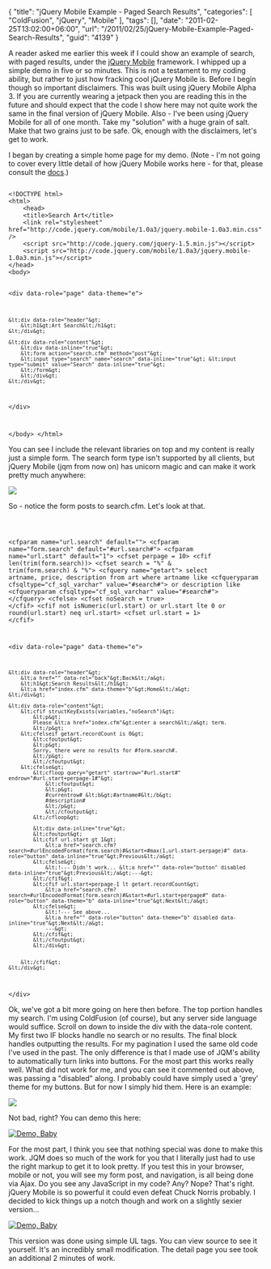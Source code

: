 {
	"title": "jQuery Mobile Example - Paged Search Results",
	"categories": [
		"ColdFusion",
		"jQuery",
		"Mobile"
	],
	"tags": [],
	"date": "2011-02-25T13:02:00+06:00",
	"url": "/2011/02/25/jQuery-Mobile-Example-Paged-Search-Results",
	"guid": "4139"
}

A reader asked me earlier this week if I could show an example of search, with paged results, under the <a href="http://www.jquerymobile.com">jQuery Mobile</a> framework. I whipped up a simple demo in five or so minutes. This is not a testament to my coding ability, but rather to just how fracking cool jQuery Mobile is. Before I begin though so important disclaimers. This was built using jQuery Mobile Alpha 3. If you are currently wearing a jetpack then you are reading this in the future and should expect that the code I show here may not quite work the same in the final version of jQuery Mobile. Also - I've been using jQuery Mobile for all of one month. Take my "solution" with a huge grain of salt. Make that two grains just to be safe. Ok, enough with the disclaimers, let's get to work.
<!--more-->
<p>

I began by creating a simple home page for my demo. (Note - I'm not going to cover every little detail of how jQuery Mobile works here - for that, please consult the <a href="http://jquerymobile.com/demos/1.0a3/">docs</a>.) 

<p>

<code>
&lt;!DOCTYPE html&gt; 
&lt;html&gt; 
	&lt;head&gt; 
	&lt;title&gt;Search Art&lt;/title&gt; 
	&lt;link rel="stylesheet" href="http://code.jquery.com/mobile/1.0a3/jquery.mobile-1.0a3.min.css" /&gt;
	&lt;script src="http://code.jquery.com/jquery-1.5.min.js"&gt;&lt;/script&gt;
	&lt;script src="http://code.jquery.com/mobile/1.0a3/jquery.mobile-1.0a3.min.js"&gt;&lt;/script&gt;
&lt;/head&gt; 
&lt;body&gt; 

&lt;div data-role="page" data-theme="e"&gt;

	&lt;div data-role="header"&gt;
		&lt;h1&gt;Art Search&lt;/h1&gt;
	&lt;/div&gt;

	&lt;div data-role="content"&gt;	
		&lt;div data-inline="true"&gt;
		&lt;form action="search.cfm" method="post"&gt;
		&lt;input type="search" name="search" data-inline="true"&gt; &lt;input type="submit" value="Search" data-inline="true"&gt;
		&lt;/form&gt;
		&lt;/div&gt;
	&lt;/div&gt;

&lt;/div&gt;

&lt;/body&gt;
&lt;/html&gt;
</code>

<p>

You can see I include the relevant libraries on top and my content is really just a simple form. The search form type isn't supported by all clients, but jQuery Mobile (jqm from now on) has unicorn magic and can make it work pretty much anywhere:

<p>

<img src="http://www.raymondcamden.com/images/ScreenClip31.png" />

<p>

So - notice the form posts to search.cfm. Let's look at that.

<p>

<code>

&lt;cfparam name="url.search" default=""&gt;
&lt;cfparam name="form.search" default="#url.search#"&gt;
&lt;cfparam name="url.start" default="1"&gt;
&lt;cfset perpage = 10&gt;
&lt;cfif len(trim(form.search))&gt;
	&lt;cfset search = "%" & trim(form.search) & "%"&gt;
	&lt;cfquery name="getart"&gt;
	select 	artname, price, description
	from	art
	where	artname like &lt;cfqueryparam cfsqltype="cf_sql_varchar" value="#search#"&gt;
	or		description like &lt;cfqueryparam cfsqltype="cf_sql_varchar" value="#search#"&gt;
	&lt;/cfquery&gt;
&lt;cfelse&gt;
	&lt;cfset noSearch = true&gt;
&lt;/cfif&gt;
&lt;cfif not isNumeric(url.start) or url.start lte 0 or round(url.start) neq url.start&gt;
	&lt;cfset url.start = 1&gt;
&lt;/cfif&gt;

&lt;div data-role="page" data-theme="e"&gt;

	&lt;div data-role="header"&gt;
		&lt;a href="" data-rel="back"&gt;Back&lt;/a&gt;
		&lt;h1&gt;Search Results&lt;/h1&gt;
		&lt;a href="index.cfm" data-theme="b"&gt;Home&lt;/a&gt;
	&lt;/div&gt;

	&lt;div data-role="content"&gt;	
		&lt;cfif structKeyExists(variables,"noSearch")&gt;
			&lt;p&gt;
			Please &lt;a href="index.cfm"&gt;enter a search&lt;/a&gt; term.
			&lt;/p&gt;
		&lt;cfelseif getart.recordCount is 0&gt;
			&lt;cfoutput&gt;
			&lt;p&gt;
			Sorry, there were no results for #form.search#.
			&lt;/p&gt;
			&lt;/cfoutput&gt;
		&lt;cfelse&gt;
			&lt;cfloop query="getart" startrow="#url.start#" endrow="#url.start+perpage-1#"&gt;
				&lt;cfoutput&gt;
				&lt;p&gt;
				#currentrow# &lt;b&gt;#artname#&lt;/b&gt;
				#description#
				&lt;/p&gt;
				&lt;/cfoutput&gt;
			&lt;/cfloop&gt;

			&lt;div data-inline="true"&gt;
			&lt;cfoutput&gt;
			&lt;cfif url.start gt 1&gt;
				&lt;a href="search.cfm?search=#urlEncodedFormat(form.search)#&start=#max(1,url.start-perpage)#" data-role="button" data-inline="true"&gt;Previous&lt;/a&gt;
			&lt;cfelse&gt;
				&lt;!--- Didn't work... &lt;a href="" data-role="button" disabled data-inline="true"&gt;Previous&lt;/a&gt;---&gt;
			&lt;/cfif&gt;
			&lt;cfif url.start+perpage-1 lt getart.recordCount&gt;
				&lt;a href="search.cfm?search=#urlEncodedFormat(form.search)#&start=#url.start+perpage#" data-role="button" data-theme="b" data-inline="true"&gt;Next&lt;/a&gt;
			&lt;cfelse&gt;
				&lt;!--- See above...
				&lt;a href="" data-role="button" data-theme="b" disabled data-inline="true"&gt;Next&lt;/a&gt;
				---&gt;
			&lt;/cfif&gt;	
			&lt;/cfoutput&gt;
			&lt;/div&gt;		
			

		&lt;/cfif&gt;
	&lt;/div&gt;
	
&lt;/div&gt;
</code>

<p>

Ok, we've got a bit more going on here then before. The top portion handles my search. I'm using ColdFusion (of course), but any server side language would suffice. Scroll on down to inside the div with the data-role content. My first two IF blocks handle no search or no results. The final block handles outputting the results. For my pagination I used the same old code I've used in the past. The only difference is that I made use of JQM's ability to automatically turn links into buttons. For the most part this works really well. What did not work for me, and you can see it commented out above, was passing a "disabled" along. I probably could have simply used a 'grey' theme for my buttons. But for now I simply hid them. Here is an example:

<p>

<img src="http://www.coldfusionjedi.com/images/ScreenClip32.png" />

<p>

Not bad, right? You can demo this here:

<p>

<a href="http://www.coldfusionjedi.com/demos/feb252011/"><img src="http://www.coldfusionjedi.com/images/icon_128.png" title="Demo, Baby" border="0"></a>

<p>

For the most part, I think you see that nothing special was done to make this work. JQM does so much of the work for you that I literally just had to use the right markup to get it to look pretty. If you test this in your browser, mobile or not, you will see my form post, and navigation, is all being done via Ajax. Do you see any JavaScript in my code? Any? Nope? That's right. jQuery Mobile is so powerful it could even defeat Chuck Norris probably.  I decided to kick things up a notch though and work on a slightly sexier version...

<p>

<a href="http://www.coldfusionjedi.com/demos/feb252011/index2.cfm"><img src="http://www.coldfusionjedi.com/images/icon_128.png" title="Demo, Baby" border="0"></a>

<p>

This version was done using simple UL tags. You can view source to see it yourself. It's an incredibly small modification. The detail page you see took an additional 2 minutes of work.